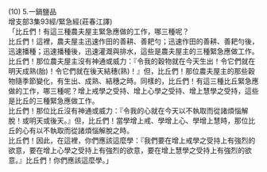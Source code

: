 (10) 5.一鍋鹽品  
增支部3集93經/緊急經(莊春江譯)  
「比丘們！有這三種農夫屋主緊急應做的工作，哪三種呢？  
比丘們！這裡，農夫屋主迅速作田的善耕、善耙勻；迅速作田的善耕、善耙勻後，迅速播種；迅速播種後，迅速灌溉與排水，這些是農夫屋主的三種緊急應做工作。  
比丘們！那位農夫屋主沒有神通或威力：『令我的穀物就在今天生出！令它們就在明天成熟(胎)！令它們就在後天結穗(熟)！』但，比丘們！那位農夫屋主的那些穀物隨季節變化，有生出、成熟、結穗之時。同樣的，比丘們！有這三種比丘緊急應做的工作，哪三種呢？增上戒學之受持、增上心學之受持、增上慧學之受持，這些是比丘的三種緊急應做工作。  
比丘們！那位比丘沒有神通或威力：『令我的心就在今天以不執取而從諸煩惱解脫！或明天或後天。』但，比丘們！當學增上戒、學增上心、學增上慧時，那位比丘的心有以不執取而從諸煩惱解脫之時。  
比丘們！因此，在這裡，你們應該這麼學：『我們要在增上戒學之受持上有強烈的欲意，要在增上心學之受持上有強烈的欲意，要在增上慧學之受持上有強烈的欲意。』比丘們！你們應該這麼學。」  
  
  
